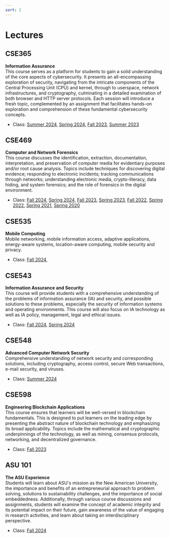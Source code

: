 ```yaml
---
sort: 2
---
```


# Lectures


## CSE365 
**Information Assurance**\
This course serves as a platform for students to gain a solid understanding of the core aspects of cybersecurity. It presents an all-encompassing exploration of security, navigating from the intricate components of the Central Processing Unit (CPU) and kernel, through to userspace, network infrastructures, and cryptography, culminating in a detailed examination of both browser and HTTP server protocols. Each session will introduce a fresh topic, complemented by an assignment that facilitates hands-on exploration and comprehension of these fundamental cybersecurity concepts.

- Class:
<a href="https://catalog.apps.asu.edu/catalog/classes/classlist?keywords=48695&searchType=all&term=2244#detailsOpen=48695" target="_blank"> Summer 2024</a>, 
<a href="https://catalog.apps.asu.edu/catalog/classes/classlist?keywords=17217&searchType=all&term=2241&collapse=Y" target="_blank"> Spring 2024</a>, 
<a href="https://catalog.apps.asu.edu/catalog/classes/classlist?keywords=88662&searchType=all&term=2237&collapse=Y" target="_blank"> Fall 2023</a>, 
<a href="https://catalog.apps.asu.edu/catalog/classes/classlist?keywords=48728&searchType=all&term=2234&collapse=Y" target="_blank"> Summer 2023</a>


## CSE469 
**Computer and Network Forensics**\
This course discusses the identification, extraction, documentation, interpretation, and preservation of computer media for evidentiary purposes and/or root cause analysis. Topics include techniques for discovering digital evidence; responding to electronic incidents; tracking communications through networks; understanding electronic media, crypto-literacy, data hiding, and system forensics; and the role of forensics in the digital environment.

- Class: 
<a href="https://catalog.apps.asu.edu/catalog/classes/classlist?keywords=86694&searchType=all&term=2247#detailsOpen=86694" target="_blank"> Fall 2024</a>, 
<a href="https://catalog.apps.asu.edu/catalog/classes/classlist?keywords=13282&searchType=all&term=2241&collapse=Y" target="_blank"> Spring 2024</a>, 
<a href="https://catalog.apps.asu.edu/catalog/classes/classlist?keywords=84246&searchType=all&term=2237&collapse=Y" target="_blank"> Fall 2023</a>, 
<a href="https://catalog.apps.asu.edu/catalog/classes/classlist?keywords=13565&searchType=all&term=2231&collapse=Y" target="_blank"> Spring 2023</a>, 
<a href="https://catalog.apps.asu.edu/catalog/classes/classlist?campusOrOnlineSelection=A&catalogNbr=469&honors=F&promod=F&searchType=all&subject=CSE&term=2227" target="_blank"> Fall 2022</a>,
<a href="https://catalog.apps.asu.edu/catalog/classes/classlist?campusOrOnlineSelection=A&catalogNbr=469&honors=F&promod=F&searchType=all&subject=CSE&term=2221" target="_blank"> Spring 2022</a>,
<a href="https://catalog.apps.asu.edu/catalog/classes/classlist?campusOrOnlineSelection=A&catalogNbr=469&honors=F&promod=F&searchType=all&subject=CSE&term=2211" target="_blank"> Spring 2021</a>,
<a href="https://catalog.apps.asu.edu/catalog/classes/classlist?campusOrOnlineSelection=A&catalogNbr=469&honors=F&promod=F&searchType=all&subject=CSE&term=2201" target="_blank"> Spring 2020</a>

## CSE535
**Mobile Computing**\
Mobile networking, mobile information access, adaptive applications, energy-aware systems, location-aware computing, mobile security and privacy.
- Class: <a href="https://catalog.apps.asu.edu/catalog/classes/classlist?keywords=64777&searchType=all&term=2247#detailsOpen=64777" target="_blank"> Fall 2024</a>, 

## CSE543
**Information Assurance and Security**\
This course will provide students with a comprehensive understanding of the problems of information assurance (IA) and security, and possible solutions to these problems, especially the security of information systems and operating environments. This course will also focus on IA technology as well as IA policy, management, legal and ethical issues.

- Class: <a href="https://catalog.apps.asu.edu/catalog/classes/classlist?keywords=86696&searchType=all&term=2247#detailsOpen=86696-120209" target="_blank"> Fall 2024</a>,
<a href="https://catalog.apps.asu.edu/catalog/classes/classlist?keywords=86696&searchType=all&term=2247#detailsOpen=86696" target="_blank"> Spring 2024</a>

## CSE548
**Advanced Computer Network Security**\
Comprehensive understanding of network security and corresponding solutions, including cryptography, access control, secure Web transactions, e-mail security, and viruses.

- Class: <a href="https://catalog.apps.asu.edu/catalog/classes/classlist?keywords=43286&searchType=all&term=2244#detailsOpen=43286" target="_blank"> Summer 2024</a>


## CSE598
**Engineering Blockchain Applications**\
This course ensures that learners will be well-versed in blockchain fundamentals. This is designed to put learners on the leading edge by presenting the abstract
nature of blockchain technology and emphasizing its broad applicability. Topics include the mathematical and cryptographic underpinnings of the technology, as well as mining, consensus protocols, networking, and decentralized governance.

- Class: <a href="https://catalog.apps.asu.edu/catalog/classes/classlist?keywords=84246&searchType=all&term=2237#detailsOpen=84246-104278" target="_blank"> Fall 2023</a>

## ASU 101
**The ASU Experience**\
Students will learn about ASU's mission as the New American University, the importance and benefits of an entrepreneurial approach to problem solving, solutions to sustainability challenges, and the importance of social embeddedness. Additionally, through various course discussions and assignments, students will examine the concept of academic integrity and its potential impact on their future, gain awareness of the value of engaging in research activities, and learn about taking an interdisciplinary perspective.

- Class: <a href="https://catalog.apps.asu.edu/catalog/courses/courselist?subject=ASU&catalogNbr=101-CAI&term=2247&collapse=Y" target="_blank"> Fall 2024</a>
